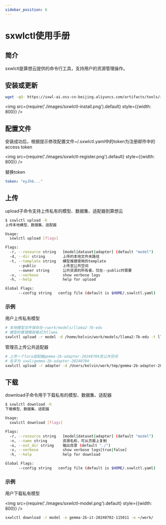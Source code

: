 ```yaml
---
sidebar_position: 6
---
```


# sxwlctl使用手册
## 简介
sxwlctl是算想云提供的命令行工具，支持用户的资源管理操作。

## 安装或更新
```bash
wget -qO- https://sxwl-ai.oss-cn-beijing.aliyuncs.com/artifacts/tools/install.sh | bash
```

<img src={require('./images/sxwlctl-install.png').default} style={{width: 800}} />

## 配置文件
安装成功后，根据提示修改配置文件~/.sxwlctl.yaml中的token为注册邮件中的access token

<img src={require('./images/sxwlctl-register.png').default} style={{width: 800}} />

替换token
```yaml
token: "eyJhb..."
```

## 上传
upload子命令支持上传私有的模型、数据集、适配器到算想云

```bash
$ sxwlctl upload -h
上传本地模型、数据集、适配器

Usage:
  sxwlctl upload [flags]

Flags:
  -r, --resource string   [model|dataset|adapter] (default "model")
  -d, --dir string        上传的本地文件夹路径
  -t, --template string   模型推理使用的template
      --public            上传至公共空间
      --owner string      公共资源的所有者，仅在--public时需要
  -v, --verbose           show verbose logs
  -h, --help              help for upload

Global Flags:
      --config string   config file (default is $HOME/.sxwlctl.yaml)
```

### 示例
用户上传私有模型

```bash
# 本地模型文件保存在~/work/models/llama2-7b-edu
# 模型的推理模版格式为llama
sxwlctl upload -r model -d /home/kelvin/work/models/llama2-7b-edu -t llama
```

管理员上传公共适配器

```bash
# 上传一个lora适配器gemma-2b-adapter-20240704至公共空间
# 名字为 sxwl/gemma-2b-adapter-20240704
sxwlctl upload -r adapter -d /Users/kelvin/work/tmp/gemma-2b-adapter-20240704 --public --owner sxwl
```

## 下载
download子命令用于下载私有的模型、数据集、适配器

```bash
$ sxwlctl download -h
下载模型、数据集、适配器

Usage:
  sxwlctl download [flags]

Flags:
  -r, --resource string   [model|dataset|adapter] (default "model")
  -n, --name string       资源名称，可从页面上复制
  -o, --out_dir string    输出目录 (default "./")
  -v, --verbose           show verbose logs[true|false]
  -h, --help              help for download

Global Flags:
      --config string   config file (default is $HOME/.sxwlctl.yaml)
```

### 示例
用户下载私有模型

<img src={require('./images/sxwlctl-model.png').default} style={{width: 800}} />

```bash
sxwlctl download -r model -n gemma-2b-it-20240702-115011 -o ~/work/
```
